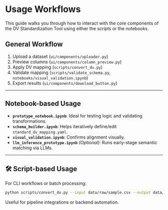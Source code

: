 # Usage Workflows

This guide walks you through how to interact with the core components of the DV Standardization Tool using either the scripts or the notebooks.

## General Workflow

1. Upload a dataset (`ui/components/uploader.py`)
2. Preview columns (`ui/components/column_preview.py`)
3. Apply DV mapping (`scripts/convert_dv.py`)
4. Validate mapping (`scripts/validate_schema.py`, `notebooks/visual_validation.ipynb`)
5. Export results (`ui/components/download_button.py`)

---

## Notebook-based Usage

- **`prototype_notebook.ipynb`**: Ideal for testing logic and validating transformations.
- **`schema_builder.ipynb`**: Helps iteratively define/edit `standard_dv_mapping.yaml`.
- **`visual_validation.ipynb`**: Confirms alignment visually.
- **`llm_inference_prototype.ipynb`** _(Optional)_: Runs early-stage semantic matching via LLMs.

---

## 🛠 Script-based Usage

For CLI workflows or batch processing:

```bash
python scripts/convert_dv.py --input data/raw/sample.csv --output data/processed/mapped.csv
```

Useful for pipeline integrations or backend automation.
